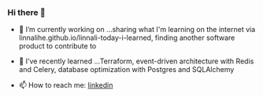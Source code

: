 ### Hi there 👋

- 🔭 I’m currently working on ...sharing what I'm learning on the internet via linnalihe.github.io/linnali-today-i-learned, finding another software product to contribute to
- 🌱 I've recently learned ...Terraform, event-driven architecture with Redis and Celery, database optimization with Postgres and SQLAlchemy

- 📫 How to reach me:  [linkedin](https://www.linkedin.com/in/linnalihe/)
